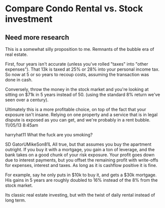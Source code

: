# Compare Condo Rental vs. Stock investment
## Need more research

This is a somewhat silly proposition to me. Remnants of the bubble era of real estate.

First, four years isn't accurate (unless you've rolled "taxes" into "other expenses"). That 13k is taxed at 25% or 28% into your personal income tax. So now at 5 or so years to recoup costs, assuming the transaction was done in cash.

Conversely, throw the money in the stock market and you're looking at sitting on $71k in 5 years instead of 50. (using the standard 8% return we've seen over a century).

Ultimately this is a more profitable choice, on top of the fact that your exposure isn't insane. Relying on one property and a service that is in legal dispute is exposed as you can get, and we're probably in a rent bubble. 11/05/13 8:45am


harryhat11
What the fuck are you smoking?

SD GatorUMikeSon81L
All true, but that assumes you buy the apartment outright. If you buy it with a mortgage, you gain a ton of leverage, and the bank takes on a good chunk of your risk exposure. Your profit goes down due to interest payments, but you offset the remaining profit with write-offs for expenses, interest and taxes. As long as it is cashflow positive it is fine.

For example, say he only puts in $10k to buy it, and gets a $30k mortgage. His gains in 5 years are roughly doubled to 16% instead of the 8% from the stock market.

Its classic real estate investing, but with the twist of daily rental instead of long term.